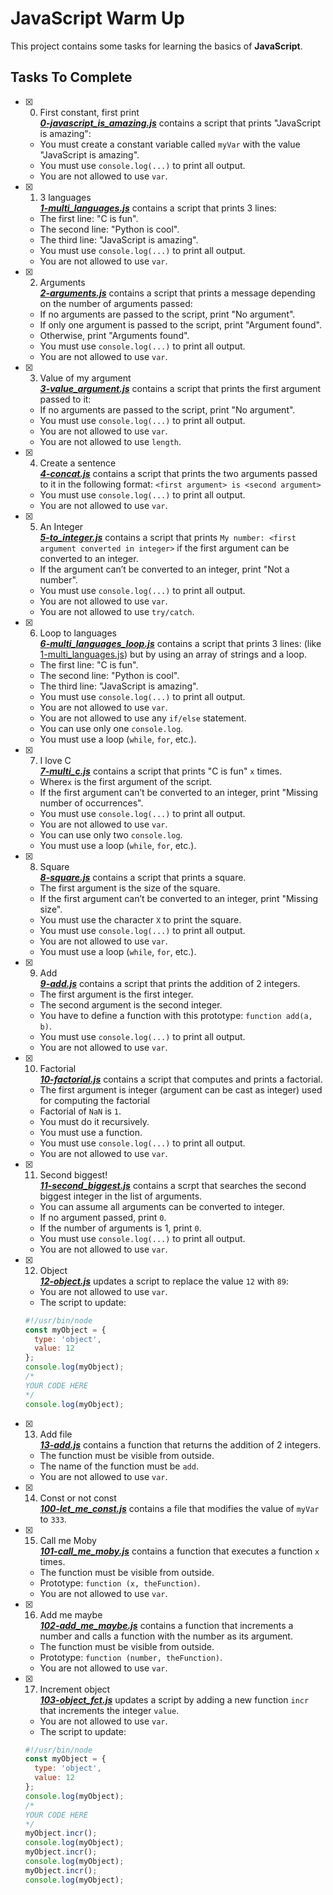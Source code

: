 # JavaScript Warm Up


This project contains some tasks for learning the basics of **JavaScript**.

## Tasks To Complete

+ [x] 0. First constant, first print<br/>_**[0-javascript_is_amazing.js](0-javascript_is_amazing.js)**_ contains a script that prints "JavaScript is amazing":
  + You must create a constant variable called `myVar` with the value "JavaScript is amazing".
  + You must use `console.log(...)` to print all output.
  + You are not allowed to use `var`.

+ [x] 1. 3 languages<br/>_**[1-multi_languages.js](1-multi_languages.js)**_ contains a script that prints 3 lines:
  + The first line: "C is fun".
  + The second line: "Python is cool".
  + The third line: "JavaScript is amazing".
  + You must use `console.log(...)` to print all output.
  + You are not allowed to use `var`.

+ [x] 2. Arguments<br/>_**[2-arguments.js](2-arguments.js)**_ contains a script that prints a message depending on the number of arguments passed:
  + If no arguments are passed to the script, print "No argument".
  + If only one argument is passed to the script, print "Argument found".
  + Otherwise, print "Arguments found".
  + You must use `console.log(...)` to print all output.
  + You are not allowed to use `var`.

+ [x] 3. Value of my argument<br/>_**[3-value_argument.js](3-value_argument.js)**_ contains a script that prints the first argument passed to it:
  + If no arguments are passed to the script, print "No argument".
  + You must use `console.log(...)` to print all output.
  + You are not allowed to use `var`.
  + You are not allowed to use `length`.

+ [x] 4. Create a sentence<br/>_**[4-concat.js](4-concat.js)**_ contains a script that prints the two arguments passed to it in the following format: `<first argument> is <second argument>`
  + You must use `console.log(...)` to print all output.
  + You are not allowed to use `var`.

+ [x] 5. An Integer<br/>_**[5-to_integer.js](5-to_integer.js)**_ contains a script that prints `My number: <first argument converted in integer>` if the first argument can be converted to an integer.
  + If the argument can’t be converted to an integer, print "Not a number".
  + You must use `console.log(...)` to print all output.
  + You are not allowed to use `var`.
  + You are not allowed to use `try/catch`.

+ [x] 6. Loop to languages<br/>_**[6-multi_languages_loop.js](6-multi_languages_loop.js)**_ contains a script that prints 3 lines: (like [1-multi_languages.js](1-multi_languages.js)) but by using an array of strings and a loop.
  + The first line: "C is fun".
  + The second line: "Python is cool".
  + The third line: "JavaScript is amazing".
  + You must use `console.log(...)` to print all output.
  + You are not allowed to use `var`.
  + You are not allowed to use any `if/else` statement.
  + You can use only one `console.log`.
  + You must use a loop (`while`, `for`, etc.).

+ [x] 7. I love C<br/>_**[7-multi_c.js](7-multi_c.js)**_ contains a script that prints "C is fun" `x` times.
  + Where`x` is the first argument of the script.
  + If the first argument can’t be converted to an integer, print "Missing number of occurrences".
  + You must use `console.log(...)` to print all output.
  + You are not allowed to use `var`.
  + You can use only two `console.log`.
  + You must use a loop (`while`, `for`, etc.).

+ [x] 8. Square<br/>_**[8-square.js](8-square.js)**_ contains a script that prints a square.
  + The first argument is the size of the square.
  + If the first argument can’t be converted to an integer, print "Missing size".
  + You must use the character `X` to print the square.
  + You must use `console.log(...)` to print all output.
  + You are not allowed to use `var`.
  + You must use a loop (`while`, `for`, etc.).

+ [x] 9. Add<br/>_**[9-add.js](9-add.js)**_ contains a script that prints the addition of 2 integers.
  + The first argument is the first integer.
  + The second argument is the second integer.
  + You have to define a function with this prototype: `function add(a, b)`.
  + You must use `console.log(...)` to print all output.
  + You are not allowed to use `var`.

+ [x] 10. Factorial<br/>_**[10-factorial.js](10-factorial.js)**_ contains a script that computes and prints a factorial.
  + The first argument is integer (argument can be cast as integer) used for computing the factorial
  + Factorial of `NaN` is `1`.
  + You must do it recursively.
  + You must use a function.
  + You must use `console.log(...)` to print all output.
  + You are not allowed to use `var`.

+ [x] 11. Second biggest!<br/>_**[11-second_biggest.js](11-second_biggest.js)**_ contains a scrpt that searches the second biggest integer in the list of arguments.
  + You can assume all arguments can be converted to integer.
  + If no argument passed, print `0`.
  + If the number of arguments is 1, print `0`.
  + You must use `console.log(...)` to print all output.
  + You are not allowed to use `var`.

+ [x] 12. Object<br/>_**[12-object.js](12-object.js)**_ updates a script to replace the value `12` with `89`:
  + You are not allowed to use `var`.
  + The script to update:
  ```js
  #!/usr/bin/node
  const myObject = {
    type: 'object',
    value: 12
  };
  console.log(myObject);
  /*
  YOUR CODE HERE
  */
  console.log(myObject);
  ```

+ [x] 13. Add file<br/>_**[13-add.js](13-add.js)**_ contains a function that returns the addition of 2 integers.
  + The function must be visible from outside.
  + The name of the function must be `add`.
  + You are not allowed to use `var`.

+ [x] 14. Const or not const<br/>_**[100-let_me_const.js](100-let_me_const.js)**_ contains a file that modifies the value of `myVar` to `333`.

+ [x] 15. Call me Moby<br/>_**[101-call_me_moby.js](101-call_me_moby.js)**_ contains a function that executes a function `x` times.
  + The function must be visible from outside.
  + Prototype: `function (x, theFunction)`.
  + You are not allowed to use `var`.

+ [x] 16. Add me maybe<br/>_**[102-add_me_maybe.js](102-add_me_maybe.js)**_ contains a function that increments a number and calls a function with the number as its argument.
  + The function must be visible from outside.
  + Prototype: `function (number, theFunction)`.
  + You are not allowed to use `var`.

+ [x] 17. Increment object<br/>_**[103-object_fct.js](103-object_fct.js)**_ updates a script by adding a new function `incr` that increments the integer `value`.
  + You are not allowed to use `var`.
  + The script to update:
  ```js
  #!/usr/bin/node
  const myObject = {
    type: 'object',
    value: 12
  };
  console.log(myObject);
  /*
  YOUR CODE HERE
  */
  myObject.incr();
  console.log(myObject);
  myObject.incr();
  console.log(myObject);
  myObject.incr();
  console.log(myObject);
  ```
